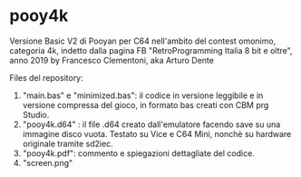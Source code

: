 # pooy4k
Versione Basic V2 di Pooyan per C64 nell'ambito del contest omonimo, categoria 4k, indetto dalla pagina FB "RetroProgramming Italia 8 bit e oltre", anno 2019
by Francesco Clementoni, aka Arturo Dente

Files del repository:
1) "main.bas" e "minimized.bas": il codice in versione leggibile e in versione compressa del gioco, in formato bas creati con CBM prg Studio.
2) "pooy4k.d64" : il file .d64 creato dall'emulatore facendo save su una immagine disco vuota. Testato su Vice e C64 Mini, nonchè su hardware originale tramite sd2iec.
3) "pooy4k.pdf": commento e spiegazioni dettagliate del codice.
4) "screen.png"
